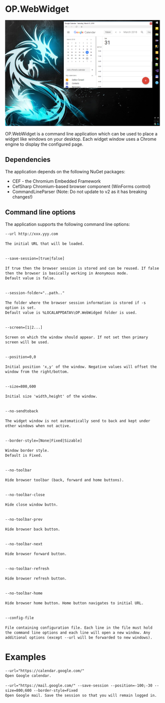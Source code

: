 # OP.WebWidget
![OP.WebWidget](op.webwidget.png)

OP.WebWidget is a command line application which can be used to place a widget like windows on your desktop.
Each widget window uses a Chrome engine to display the configured page.

## Dependencies
The application depends on the following NuGet packages:
- CEF - the Chromium Embedded Framework
- CefSharp Chromium-based browser component (WinForms control)
- CommandLineParser (Note: Do not update to v2 as it has breaking changes!)

## Command line options
The application supports the following command line options:

    --url http://xxx.yyy.com

    The initial URL that will be loaded.


    --save-session=[true|false]

    If true then the browser session is stored and can be reused. If false then the browser is basically working in Anonymous mode. 
    Default value is false.


    --session-folder="..path.."

    The folder where the browser session information is stored if -s option is set. 
    Default value is %LOCALAPPDATA%\OP.WebWidged folder is used.


    --screen=[1|2...]

    Screen on which the window should appear. If not set then primary screen will be used.


    --position=0,0

    Initial position 'x,y' of the window. Negative values will offset the window from the right/bottom.


    --size=800,600

    Initial size 'width,height' of the window.


    --no-sendtoback

    The widget window is not automatically send to back and kept under other windows when not active.


    --border-style=[None|Fixed|Sizable]

    Window border style.
    Default is Fixed.


    --no-toolbar

    Hide browser toolbar (back, forward and home buttons).


    --no-toolbar-close

    Hide close window buttn.


    --no-toolbar-prev

    Hide browser back button.


    --no-toolbar-next

    Hide browser forward button.


    --no-toolbar-refresh

    Hide browser refresh button.


    --no-toolbar-home

    Hide browser home button. Home button navigates to initial URL.


    --config-file

    File containing configuration file. Each line in the file must hold the command line options and each line will open a new window. Any additional options (except --url will be forwarded to new windows).

# Examples

    --url="https://calendar.google.com/"
    Open Google calendar.

    --url="https://mail.google.com/" --save-session --position=-100;-30 --size=800;600 --border-style=Fixed
    Open Google mail. Save the session so that you will remain logged in.

